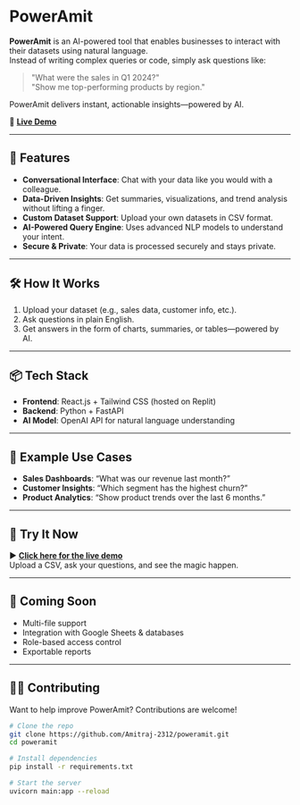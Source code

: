 # PowerAmit

**PowerAmit** is an AI-powered tool that enables businesses to interact with their datasets using natural language.  
Instead of writing complex queries or code, simply ask questions like:

> "What were the sales in Q1 2024?"  
> "Show me top-performing products by region."

PowerAmit delivers instant, actionable insights—powered by AI.

🔗 **[Live Demo](https://a5b536a8-be04-49e9-b74b-8563513d2294-00-2v5h4ufmwzsm2.worf.replit.dev/)**

---

## 🚀 Features

- **Conversational Interface**: Chat with your data like you would with a colleague.
- **Data-Driven Insights**: Get summaries, visualizations, and trend analysis without lifting a finger.
- **Custom Dataset Support**: Upload your own datasets in CSV format.
- **AI-Powered Query Engine**: Uses advanced NLP models to understand your intent.
- **Secure & Private**: Your data is processed securely and stays private.

---

## 🛠 How It Works

1. Upload your dataset (e.g., sales data, customer info, etc.).
2. Ask questions in plain English.
3. Get answers in the form of charts, summaries, or tables—powered by AI.

---

## 📦 Tech Stack

- **Frontend**: React.js + Tailwind CSS (hosted on Replit)
- **Backend**: Python + FastAPI
- **AI Model**: OpenAI API for natural language understanding

---

## 📁 Example Use Cases

- **Sales Dashboards**: “What was our revenue last month?”
- **Customer Insights**: “Which segment has the highest churn?”
- **Product Analytics**: “Show product trends over the last 6 months.”

---

## 🧪 Try It Now

▶️ **[Click here for the live demo](https://a5b536a8-be04-49e9-b74b-8563513d2294-00-2v5h4ufmwzsm2.worf.replit.dev/)**  
Upload a CSV, ask your questions, and see the magic happen.

---

## 📌 Coming Soon

- Multi-file support
- Integration with Google Sheets & databases
- Role-based access control
- Exportable reports

---

## 🧑‍💻 Contributing

Want to help improve PowerAmit? Contributions are welcome!

```bash
# Clone the repo
git clone https://github.com/Amitraj-2312/poweramit.git
cd poweramit

# Install dependencies
pip install -r requirements.txt

# Start the server
uvicorn main:app --reload
